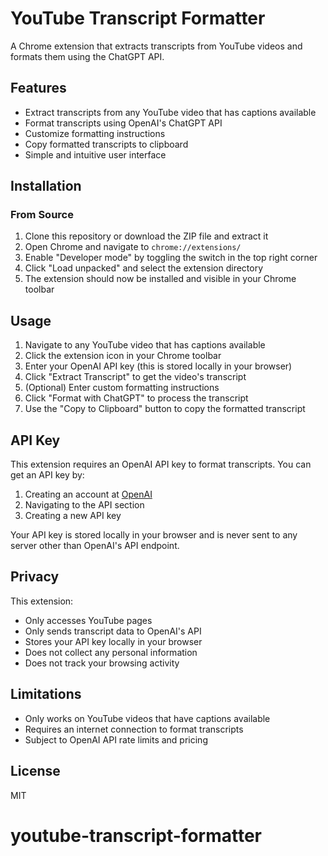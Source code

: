 # YouTube Transcript Formatter

A Chrome extension that extracts transcripts from YouTube videos and formats them using the ChatGPT API.

## Features

- Extract transcripts from any YouTube video that has captions available
- Format transcripts using OpenAI's ChatGPT API
- Customize formatting instructions
- Copy formatted transcripts to clipboard
- Simple and intuitive user interface

## Installation

### From Source

1. Clone this repository or download the ZIP file and extract it
2. Open Chrome and navigate to `chrome://extensions/`
3. Enable "Developer mode" by toggling the switch in the top right corner
4. Click "Load unpacked" and select the extension directory
5. The extension should now be installed and visible in your Chrome toolbar

## Usage

1. Navigate to any YouTube video that has captions available
2. Click the extension icon in your Chrome toolbar
3. Enter your OpenAI API key (this is stored locally in your browser)
4. Click "Extract Transcript" to get the video's transcript
5. (Optional) Enter custom formatting instructions
6. Click "Format with ChatGPT" to process the transcript
7. Use the "Copy to Clipboard" button to copy the formatted transcript

## API Key

This extension requires an OpenAI API key to format transcripts. You can get an API key by:

1. Creating an account at [OpenAI](https://platform.openai.com/)
2. Navigating to the API section
3. Creating a new API key

Your API key is stored locally in your browser and is never sent to any server other than OpenAI's API endpoint.

## Privacy

This extension:

- Only accesses YouTube pages
- Only sends transcript data to OpenAI's API
- Stores your API key locally in your browser
- Does not collect any personal information
- Does not track your browsing activity

## Limitations

- Only works on YouTube videos that have captions available
- Requires an internet connection to format transcripts
- Subject to OpenAI API rate limits and pricing

## License

MIT
# youtube-transcript-formatter

